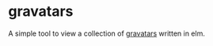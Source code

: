 # gravatars

A simple tool to view a collection of [gravatars](http://en.gravatar.com/) written in elm.

